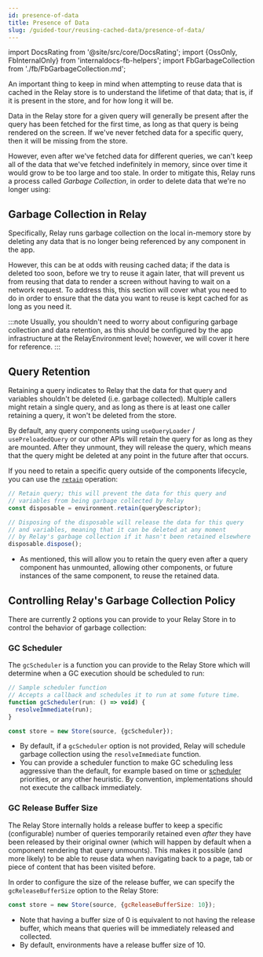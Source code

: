 ```yaml
---
id: presence-of-data
title: Presence of Data
slug: /guided-tour/reusing-cached-data/presence-of-data/
---
```


import DocsRating from '@site/src/core/DocsRating';
import {OssOnly, FbInternalOnly} from 'internaldocs-fb-helpers';
import FbGarbageCollection from './fb/FbGarbageCollection.md';


An important thing to keep in mind when attempting to reuse data that is cached in the Relay store is to understand the lifetime of that data; that is, if it is present in the store, and for how long it will be.

Data in the Relay store for a given query will generally be present after the query has been fetched for the first time, as long as that query is being rendered on the screen. If we've never fetched data for a specific query, then it will be missing from the store.

However, even after we've fetched data for different queries, we can't keep all of the data that we've fetched indefinitely in memory, since over time it would grow to be too large and too stale. In order to mitigate this, Relay runs a process called *Garbage Collection*, in order to delete data that we're no longer using:

## Garbage Collection in Relay

Specifically, Relay runs garbage collection on the local in-memory store by deleting any data that is no longer being referenced by any component in the app.

However, this can be at odds with reusing cached data; if the data is deleted too soon, before we try to reuse it again later, that will prevent us from reusing that data to render a screen without having to wait on a network request. To address this, this section will cover what you need to do in order to ensure that the data you want to reuse is kept cached for as long as you need it.


:::note
Usually, you shouldn't need to worry about configuring garbage collection and data retention, as this should be configured by the app infrastructure at the RelayEnvironment level; however, we will cover it here for reference.
:::


<FbGarbageCollection />



## Query Retention

Retaining a query indicates to Relay that the data for that query and variables shouldn't be deleted (i.e. garbage collected). Multiple callers might retain a single query, and as long as there is at least one caller retaining a query, it won't be deleted from the store.

By default, any query components using `useQueryLoader` / `usePreloadedQuery` or our other APIs will retain the query for as long as they are mounted. After they unmount, they will release the query, which means that the query might be deleted at any point in the future after that occurs.

If you need to retain a specific query outside of the components lifecycle, you can use the [`retain`](../../accessing-data-without-react/retaining-queries/) operation:

```js
// Retain query; this will prevent the data for this query and
// variables from being garbage collected by Relay
const disposable = environment.retain(queryDescriptor);

// Disposing of the disposable will release the data for this query
// and variables, meaning that it can be deleted at any moment
// by Relay's garbage collection if it hasn't been retained elsewhere
disposable.dispose();
```

* As mentioned, this will allow you to retain the query even after a query component has unmounted, allowing other components, or future instances of the same component, to reuse the retained data.


## Controlling Relay's Garbage Collection Policy

There are currently 2 options you can provide to your Relay Store in to control the behavior of garbage collection:

### GC Scheduler

The `gcScheduler` is a function you can provide to the Relay Store which will determine when a GC execution should be scheduled to run:

```js
// Sample scheduler function
// Accepts a callback and schedules it to run at some future time.
function gcScheduler(run: () => void) {
  resolveImmediate(run);
}

const store = new Store(source, {gcScheduler});
```

* By default, if a `gcScheduler` option is not provided, Relay will schedule garbage collection using the `resolveImmediate` function.
* You can provide a scheduler function to make GC scheduling less aggressive than the default, for example based on time or [scheduler](https://github.com/facebook/react/tree/main/packages/scheduler) priorities, or any other heuristic. By convention, implementations should not execute the callback immediately.


### GC Release Buffer Size

The Relay Store internally holds a release buffer to keep a specific (configurable) number of queries temporarily retained even *after* they have been released by their original owner  (which will happen by default when a component rendering that query unmounts). This makes it possible (and more likely) to be able to reuse data when navigating back to a page, tab or piece of content that has been visited before.

In order to configure the size of the release buffer, we can specify the `gcReleaseBufferSize` option to the Relay Store:

```js
const store = new Store(source, {gcReleaseBufferSize: 10});
```

* Note that having a buffer size of 0 is equivalent to not having the release buffer, which means that queries will be immediately released and collected.
* By default, environments have a release buffer size of 10.

<DocsRating />

